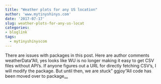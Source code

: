 ```yaml
---
title: "Weather plots for any US location"
author: 'www.mytinyshinys.com'
date: '2017-07-17'
slug: weather-plots-for-any-us-locat
categories:
- bloglink
tags:
  - mytinyshinyscom
---
```


There are issues with packages in this post. Here are author comments weatherData“All, yes looks like WU is no longer making it easy to get CSV files without API’s. If anyone figures out a URL for directly fetching CSV’s, I will modify the package. But until then, we are stuck” ggjoy“All code has been moved over to package[... <i class="fas fa-external-link-alt"></i>](https://www.mytinyshinys.com/2017/07/17/weather-plots/)

